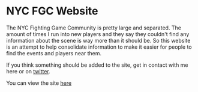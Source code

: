 # NYC FGC Website

The NYC Fighting Game Community is pretty large and separated.  The amount of times I run into new players and they say they couldn't find any information about the scene is way more than it should be. So this website is an attempt to help consolidate information to make it easier for people to find the events and players near them.

If you think something should be added to the site, get in contact with me here or on [twitter](https://twitter.com/ujustgotbernied).

You can view the site [here](https://nycfgc/gg)
